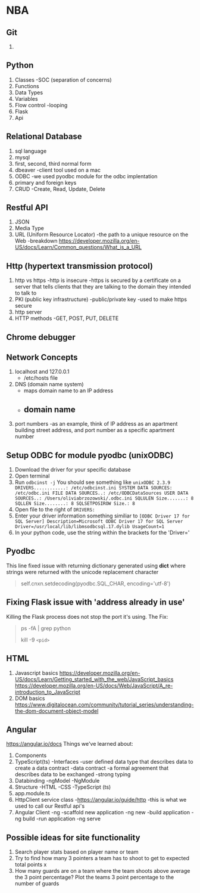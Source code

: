 # NBA

## Git
1. 

## Python
1. Classes
    -SOC (separation of concerns)
2. Functions
3. Data Types
4. Variables
5. Flow control
    -looping
6. Flask
7. Api

## Relational Database
1. sql language
2. mysql
3. first, second, third normal form
4. dbeaver 
    -client tool used on a mac
5. ODBC
    -we used pyodbc module for the odbc implentation
6. primary and foreign keys
7. CRUD
    -Create, Read, Update, Delete

## Restful API
1. JSON
2. Media Type
3. URL (Uniform Resource Locator)
    -the path to a unique resource on the Web
    -breakdown https://developer.mozilla.org/en-US/docs/Learn/Common_questions/What_is_a_URL

## Http (hypertext transmission protocol)
1. http vs https 
    -http is insecure
    -https is secured by a certificate on a server that tells clients that they are talking to the domain they intended to talk to 
2. PKI (public key infrastructure)
    -public/private key
    -used to make https secure
3. http server
4. HTTP methods
    -GET, POST, PUT, DELETE

## Chrome debugger
## Network Concepts
1. localhost and 127.0.0.1
    - /etc/hosts file
2. DNS (domain name system)
    - maps domain name to an IP address
    - domain name 
        -
3. port numbers 
    -as an example, think of IP address as an apartment building street address, and port number as a
    specific apartment number

## Setup ODBC for module pyodbc (unixODBC)
1. Download the driver for your specific database
1. Open terminal
2. Run `odbcinst -j`
You should see something like
`
unixODBC 2.3.9
DRIVERS............: /etc/odbcinst.ini
SYSTEM DATA SOURCES: /etc/odbc.ini
FILE DATA SOURCES..: /etc/ODBCDataSources
USER DATA SOURCES..: /Users/oliviabrzozowski/.odbc.ini
SQLULEN Size.......: 8
SQLLEN Size........: 8
SQLSETPOSIROW Size.: 8
`
3. Open file to the right of `DRIVERS:`
4. Enter your driver information something similiar to
`
[ODBC Driver 17 for SQL Server]
Description=Microsoft ODBC Driver 17 for SQL Server
Driver=/usr/local/lib/libmsodbcsql.17.dylib
UsageCount=1
`
5. In your python code, use the string within the brackets for the 'Driver='

## Pyodbc
This line fixed issue with returning dictionary generated using __dict__ where strings were returned with the unicode replacement character
> self.cnxn.setdecoding(pyodbc.SQL_CHAR, encoding='utf-8')

## Fixing Flask issue with 'address already in use'
Killing the Flask process does not stop the port it's using.
The Fix:
> ps -fA | grep python
>
> kill -9 `<pid>`

## HTML
1. Javascript basics 
    https://developer.mozilla.org/en-US/docs/Learn/Getting_started_with_the_web/JavaScript_basics
    https://developer.mozilla.org/en-US/docs/Web/JavaScript/A_re-introduction_to_JavaScript
2. DOM basics 
    https://www.digitalocean.com/community/tutorial_series/understanding-the-dom-document-object-model

## Angular
https://angular.io/docs
Things we've learned about:
1. Components
2. TypeScript(ts)
    -Interfaces
        -user defined data type that describes data to create a data contract
        -data contract
            -a formal agreement that describes data to be exchanged 
        -strong typing
3. Databinding
    -ngModel
    -NgModule
4. Structure
    -HTML
    -CSS
    -TypeScript (ts)
5. app.module.ts
6. HttpClient service class
    -https://angular.io/guide/http
    -this is what we used to call our Restful api's
7. Angular Client 
    -ng 
    -scaffold new application
        -ng new 
    -build application
        -ng build
    -run application
        -ng serve

## Possible ideas for site functionality 
1. Search player stats based on player name or team
2. Try to find how many 3 pointers a team has to shoot to get to expected total points x
3. How many guards are on a team where the team shoots above average the 3 point percentage? Plot the teams 3 point percentage to the number of guards